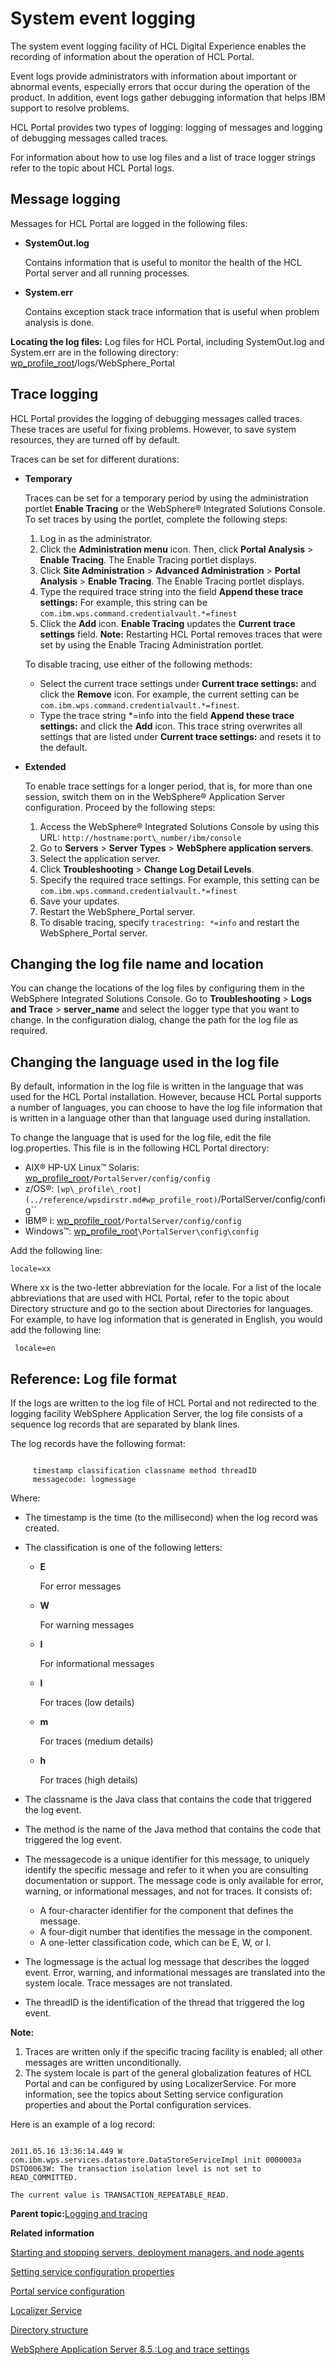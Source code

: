 # System event logging

The system event logging facility of HCL Digital Experience enables the recording of information about the operation of HCL Portal.

Event logs provide administrators with information about important or abnormal events, especially errors that occur during the operation of the product. In addition, event logs gather debugging information that helps IBM support to resolve problems.

HCL Portal provides two types of logging: logging of messages and logging of debugging messages called traces.

For information about how to use log files and a list of trace logger strings refer to the topic about HCL Portal logs.

## Message logging

Messages for HCL Portal are logged in the following files:

-   **SystemOut.log**

    Contains information that is useful to monitor the health of the HCL Portal server and all running processes.

-   **System.err**

    Contains exception stack trace information that is useful when problem analysis is done.


**Locating the log files:** Log files for HCL Portal, including SystemOut.log and System.err are in the following directory: [wp\_profile\_root](../reference/wpsdirstr.md#wp_profile_root)/logs/WebSphere\_Portal

## Trace logging

HCL Portal provides the logging of debugging messages called traces. These traces are useful for fixing problems. However, to save system resources, they are turned off by default.

Traces can be set for different durations:

-   **Temporary**

    Traces can be set for a temporary period by using the administration portlet **Enable Tracing** or the WebSphere® Integrated Solutions Console. To set traces by using the portlet, complete the following steps:

    1.  Log in as the administrator.
    2.  Click the **Administration menu** icon. Then, click **Portal Analysis** \> **Enable Tracing**. The Enable Tracing portlet displays.
    3.  Click **Site Administration** \> **Advanced Administration** \> **Portal Analysis** \> **Enable Tracing**. The Enable Tracing portlet displays.
    4.  Type the required trace string into the field **Append these trace settings:** For example, this string can be `com.ibm.wps.command.credentialvault.*=finest`
    5.  Click the **Add** icon. **Enable Tracing** updates the **Current trace settings** field.
    **Note:** Restarting HCL Portal removes traces that were set by using the Enable Tracing Administration portlet.

    To disable tracing, use either of the following methods:

    -   Select the current trace settings under **Current trace settings:** and click the **Remove** icon. For example, the current setting can be `com.ibm.wps.command.credentialvault.*=finest`.
    -   Type the trace string \*=info into the field **Append these trace settings:** and click the **Add** icon. This trace string overwrites all settings that are listed under **Current trace settings:** and resets it to the default.
-   **Extended**

    To enable trace settings for a longer period, that is, for more than one session, switch them on in the WebSphere® Application Server configuration. Proceed by the following steps:

    1.  Access the WebSphere® Integrated Solutions Console by using this URL: `http://hostname:port\_number/ibm/console`
    2.  Go to **Servers** \> **Server Types** \> **WebSphere application servers**.
    3.  Select the application server.
    4.  Click **Troubleshooting** \> **Change Log Detail Levels**.
    5.  Specify the required trace settings. For example, this setting can be `com.ibm.wps.command.credentialvault.*=finest`
    6.  Save your updates.
    7.  Restart the WebSphere\_Portal server.
    8.  To disable tracing, specify `tracestring: *=info` and restart the WebSphere\_Portal server.

## Changing the log file name and location

You can change the locations of the log files by configuring them in the WebSphere Integrated Solutions Console. Go to **Troubleshooting** \> **Logs and Trace** \> **server\_name** and select the logger type that you want to change. In the configuration dialog, change the path for the log file as required.

## Changing the language used in the log file

By default, information in the log file is written in the language that was used for the HCL Portal installation. However, because HCL Portal supports a number of languages, you can choose to have the log file information that is written in a language other than that language used during installation.

To change the language that is used for the log file, edit the file log.properties. This file is in the following HCL Portal directory:

-   AIX® HP-UX Linux™ Solaris: [wp\_profile\_root](../reference/wpsdirstr.md#wp_profile_root)`/PortalServer/config/config`
-   z/OS®: `[wp\_profile\_root](../reference/wpsdirstr.md#wp_profile_root)`/PortalServer/config/config``
-   IBM® i: [wp\_profile\_root](../reference/wpsdirstr.md#wp_profile_root)`/PortalServer/config/config`
-   Windows™: [wp\_profile\_root](../reference/wpsdirstr.md#wp_profile_root)`\PortalServer\config\config`

Add the following line:

```
locale=xx 
```

Where xx is the two-letter abbreviation for the locale. For a list of the locale abbreviations that are used with HCL Portal, refer to the topic about Directory structure and go to the section about Directories for languages. For example, to have log information that is generated in English, you would add the following line:

```
 locale=en 
```

## Reference: Log file format

If the logs are written to the log file of HCL Portal and not redirected to the logging facility WebSphere Application Server, the log file consists of a sequence log records that are separated by blank lines.

The log records have the following format:

```

     timestamp classification classname method threadID
     messagecode: logmessage

```

Where:

-   The timestamp is the time \(to the millisecond\) when the log record was created.
-   The classification is one of the following letters:
    -   **E**

        For error messages

    -   **W**

        For warning messages

    -   **I**

        For informational messages

    -   **l**

        For traces \(low details\)

    -   **m**

        For traces \(medium details\)

    -   **h**

        For traces \(high details\)

-   The classname is the Java class that contains the code that triggered the log event.
-   The method is the name of the Java method that contains the code that triggered the log event.
-   The messagecode is a unique identifier for this message, to uniquely identify the specific message and refer to it when you are consulting documentation or support. The message code is only available for error, warning, or informational messages, and not for traces. It consists of:
    -   A four-character identifier for the component that defines the message.
    -   A four-digit number that identifies the message in the component.
    -   A one-letter classification code, which can be E, W, or I.
-   The logmessage is the actual log message that describes the logged event. Error, warning, and informational messages are translated into the system locale. Trace messages are not translated.
-   The threadID is the identification of the thread that triggered the log event.

**Note:**

1.  Traces are written only if the specific tracing facility is enabled; all other messages are written unconditionally.
2.  The system locale is part of the general globalization features of HCL Portal and can be configured by using LocalizerService. For more information, see the topics about Setting service configuration properties and about the Portal configuration services.

Here is an example of a log record:

```

2011.05.16 13:36:14.449 W com.ibm.wps.services.datastore.DataStoreServiceImpl init 0000003a
DSTO0063W: The transaction isolation level is not set to READ_COMMITTED.

The current value is TRANSACTION_REPEATABLE_READ.

```

**Parent topic:**[Logging and tracing](../trouble/pd_intr_logs.md)

**Related information**  


[Starting and stopping servers, deployment managers, and node agents](../admin-system/stopstart.md)

[Setting service configuration properties](../admin-system/adsetcfg.md)

[Portal service configuration](../admin-system/srvcfgref.md)

[Localizer Service](../admin-system/srvcfgref_localizer.md)

[Directory structure](../reference/wpsdirstr.md)

[WebSphere Application Server 8.5.:Log and trace settings](https://www.ibm.com/docs/en/SSEQTP_8.5.5/com.ibm.websphere.base.doc/ae/utrb_logtrace.html)

